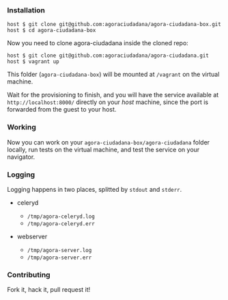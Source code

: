 ### Installation

    host $ git clone git@github.com:agoraciudadana/agora-ciudadana-box.git
    host $ cd agora-ciudadana-box

Now you need to clone agora-ciudadana inside the cloned repo:

    host $ git clone git@github.com:agoraciudadana/agora-ciudadana.git
    host $ vagrant up

This folder (`agora-ciudadana-box`) will be mounted at `/vagrant` on the virtual machine.

Wait for the provisioning to finish, and you will have the service available at `http://localhost:8000/` directly on your *host* machine,
since the port is forwarded from the guest to your host.

### Working

Now you can work on your `agora-ciudadana-box/agora-ciudadana` folder locally, run tests on the virtual machine,
and test the service on your navigator.

### Logging

Logging happens in two places, splitted by `stdout` and `stderr`.

* celeryd
    * `/tmp/agora-celeryd.log`
    * `/tmp/agora-celeryd.err`

* webserver
    * `/tmp/agora-server.log`
    * `/tmp/agora-server.err`

### Contributing

Fork it, hack it, pull request it!
